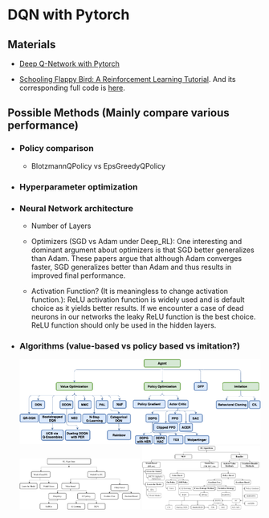 # DQN with Pytorch

## Materials
- [Deep Q-Network with Pytorch](https://unnatsingh.medium.com/deep-q-network-with-pytorch-d1ca6f40bfda)

- [Schooling Flappy Bird: A Reinforcement Learning Tutorial](https://www.toptal.com/deep-learning/pytorch-reinforcement-learning-tutorial). And its corresponding full code is [here](https://github.com/nevenp/dqn_flappy_bird).



## Possible Methods (Mainly compare various performance)
- ### Policy comparison
    - BlotzmannQPolicy vs EpsGreedyQPolicy

- ### Hyperparameter optimization

- ### Neural Network architecture 
    - Number of Layers

    - Optimizers (SGD vs Adam under Deep_RL): One interesting and dominant argument about optimizers is that SGD better generalizes than Adam. These papers argue that although Adam converges faster, SGD generalizes better than Adam and thus results in improved final performance.

    - Activation Function? (It is meaningless to change activation function.): ReLU activation function is widely used and is default choice as it yields better results. If we encounter a case of dead neurons in our networks the leaky ReLU function is the best choice. ReLU function should only be used in the hidden layers. 

- ### Algorithms (value-based vs policy based vs imitation?)
    ![rl_algorithms1](./src/rl_algorithms1.png)
    <img src="./src/rl_algorithms2.png" alt="rl_algorithms2" width=50%/>
    <img src="./src/rl_algorithms3.png" alt="rl_algorithms3" width=49%/>
    <!-- ![rl_algorithms2](./src/rl_algorithms2.png)
    ![rl_algorithms3](./src/rl_algorithms3.png) -->
